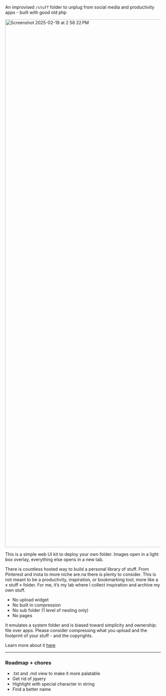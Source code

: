 An improvised `/stuff` folder to unplug from social media and productivity apps - built with good old php

<img width="1705" alt="Screenshot 2025-02-19 at 2 58 22 PM" src="https://github.com/user-attachments/assets/dd308c0c-fa50-47d5-aad0-607acd08d02d" />


This is a simple web UI kit to deploy your own folder. Images open in a light box overlay, everything else opens in a new tab.

There is countless hosted way to build a personal library of stuff. From Pinterest and insta to more niche are.na there is plenty to consider. This is not meant to be a productivity, inspiration, or bookmarking tool, more like a « stuff » folder. For me, it’s my lab where I collect inspiration and archive my own stuff.

- No upload widget
- No built in compression
- No sub folder (1 level of nesting only)
- No pages

It emulates a system folder and is biased toward simplicity and ownership: file over apps. Please consider compressing what you upload and the footprint of your stuff - and the copyrights.

Learn more about it [here](https://slrncl.com/stuff/stuff/about.md)

---

### Roadmap + chores

- .txt and .md view to make it more palatable
- Get rid of jquery
- Highlight with special character in string
- Find a better name
